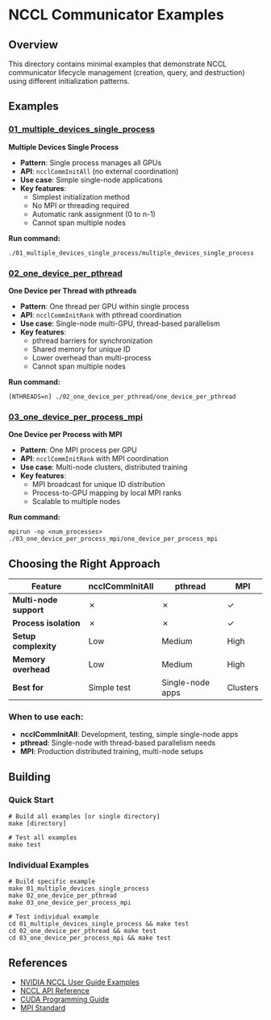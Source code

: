 <!-- Copyright (c) 2025, NVIDIA CORPORATION. All rights reserved.

See LICENSE.txt for license information -->

# NCCL Communicator Examples

## Overview
This directory contains minimal examples that demonstrate NCCL communicator
lifecycle management (creation, query, and destruction) using different
initialization patterns.

## Examples

### [01_multiple_devices_single_process](01_multiple_devices_single_process/)
**Multiple Devices Single Process**
- **Pattern**: Single process manages all GPUs
- **API**: `ncclCommInitAll` (no external coordination)
- **Use case**: Simple single-node applications
- **Key features**:
  - Simplest initialization method
  - No MPI or threading required
  - Automatic rank assignment (0 to n-1)
  - Cannot span multiple nodes

**Run command:**
```shell
./01_multiple_devices_single_process/multiple_devices_single_process
```

### [02_one_device_per_pthread](02_one_device_per_pthread/)
**One Device per Thread with pthreads**
- **Pattern**: One thread per GPU within single process
- **API**: `ncclCommInitRank` with pthread coordination
- **Use case**: Single-node multi-GPU, thread-based parallelism
- **Key features**:
  - pthread barriers for synchronization
  - Shared memory for unique ID
  - Lower overhead than multi-process
  - Cannot span multiple nodes

**Run command:**
```shell
[NTHREADS=n] ./02_one_device_per_pthread/one_device_per_pthread
```

### [03_one_device_per_process_mpi](03_one_device_per_process_mpi/)
**One Device per Process with MPI**
- **Pattern**: One MPI process per GPU
- **API**: `ncclCommInitRank` with MPI coordination
- **Use case**: Multi-node clusters, distributed training
- **Key features**:
  - MPI broadcast for unique ID distribution
  - Process-to-GPU mapping by local MPI ranks
  - Scalable to multiple nodes

**Run command:**
```shell
mpirun -np <num_processes> ./03_one_device_per_process_mpi/one_device_per_process_mpi
```

## Choosing the Right Approach

| Feature                | ncclCommInitAll | pthread          | MPI      |
|------------------------|-----------------|------------------|----------|
| **Multi-node support** | ✗               | ✗                | ✓        |
| **Process isolation**  | ✗               | ✗                | ✓        |
| **Setup complexity**   | Low             | Medium           | High     |
| **Memory overhead**    | Low             | Medium           | High     |
| **Best for**           | Simple test     | Single-node apps | Clusters |

### When to use each:
- **ncclCommInitAll**: Development, testing, simple single-node apps
- **pthread**: Single-node with thread-based parallelism needs
- **MPI**: Production distributed training, multi-node setups

## Building

### **Quick Start**
```shell
# Build all examples [or single directory]
make [directory]

# Test all examples
make test
```

### **Individual Examples**
```shell
# Build specific example
make 01_multiple_devices_single_process
make 02_one_device_per_pthread
make 03_one_device_per_process_mpi

# Test individual example
cd 01_multiple_devices_single_process && make test
cd 02_one_device_per_pthread && make test
cd 03_one_device_per_process_mpi && make test
```

## References
- [NVIDIA NCCL User Guide
  Examples](https://docs.nvidia.com/deeplearning/nccl/user-guide/docs/examples.html)
- [NCCL API
  Reference](https://docs.nvidia.com/deeplearning/nccl/user-guide/docs/api.html)
- [CUDA Programming
  Guide](https://docs.nvidia.com/cuda/cuda-c-programming-guide/)
- [MPI Standard](https://www.mpi-forum.org/docs/)
